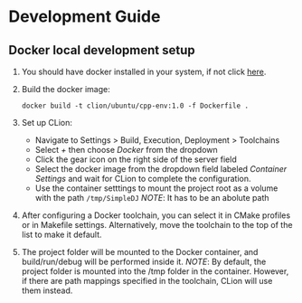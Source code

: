 # Development Guide

## Docker local development setup

1. You should have docker installed in your system, if not click [here](https://docs.docker.com/get-docker/).

2. Build the docker image:
    ```shell
    docker build -t clion/ubuntu/cpp-env:1.0 -f Dockerfile .
    ```
3. Set up CLion:
    - Navigate to Settings > Build, Execution, Deployment > Toolchains
    - Select _+_ then choose _Docker_ from the dropdown
    - Click the gear icon on the right side of the server field
    - Select the docker image  from the dropdown field
      labeled _Container Settings_ and wait for CLion to
      complete the configuration.
    - Use the container setttings to mount the project root as a volume with the path `/tmp/SimpleDJ`
		*NOTE*: It has to be an abolute path

4. After configuring a Docker toolchain, you can select it in CMake profiles or in Makefile settings. Alternatively, move the toolchain to the top of the list to make it default.
5. The project folder will be mounted to the Docker container, and build/run/debug will be performed inside it.
	*NOTE*: By default, the project folder is mounted into the /tmp folder in the container. However, if there are path mappings specified in the toolchain, CLion will use them instead.

